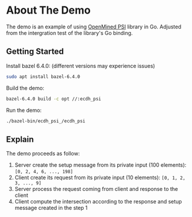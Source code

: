 # About The Demo

The demo is an example of using [OpenMined PSI](https://github.com/OpenMined/PSI) library in Go. Adjusted from the intergration test of the library's Go binding.

## Getting Started

Install bazel 6.4.0: (different versions may experience issues)

```sh
sudo apt install bazel-6.4.0
```

Build the demo:

```sh
bazel-6.4.0 build -c opt //:ecdh_psi
```

Run the demo:

```sh
./bazel-bin/ecdh_psi_/ecdh_psi
```

## Explain

The demo proceeds as follow:

1. Server create the setup message from its private input (100 elements): `[0, 2, 4, 6, ..., 198]`
2. Client create its request from its private input (10 elements): `[0, 1, 2, 3, ..., 9]`
3. Server process the request coming from client and response to the client
4. Client compute the intersection according to the response and setup message created in the step 1
